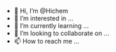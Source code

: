 - 👋 Hi, I’m @Hichem
- 👀 I’m interested in ...
- 🌱 I’m currently learning ...
- 💞️ I’m looking to collaborate on ...
- 📫 How to reach me ...

<!---
Hichemhino/Hichemhino is a ✨ special ✨ repository because its `README.md` (this file) appears on your GitHub profile.
You can click the Preview link to take a look at your changes.
--->
